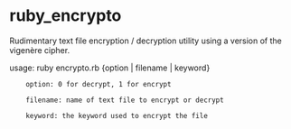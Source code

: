 # ruby_encrypto
Rudimentary text file encryption / decryption utility using a version of the vigenère cipher.

usage: ruby encrypto.rb {option | filename | keyword}
        
        option: 0 for decrypt, 1 for encrypt
        
        filename: name of text file to encrypt or decrypt
        
        keyword: the keyword used to encrypt the file
